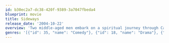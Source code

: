 ```yaml
---
id: b30ec2a7-dc38-420f-9389-3a7047fbeda4
blueprint: movie
title: Sideways
release_date: '2004-10-22'
overview: 'Two middle-aged men embark on a spiritual journey through Californian wine country. One is an unpublished novelist suffering from depression, and the other is only days away from walking down the aisle.'
genres: '[{"id": 35, "name": "Comedy"}, {"id": 18, "name": "Drama"}, {"id": 10749, "name": "Romance"}]'
---
```

